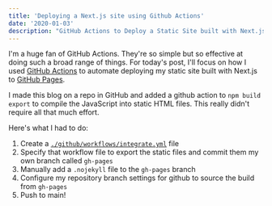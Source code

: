 ```yaml
---
title: 'Deploying a Next.js site using Github Actions'
date: '2020-01-03'
description: "GitHub Actions to Deploy a Static Site built with Next.js"
---
```


I'm a huge fan of GitHub Actions. They're so simple but so effective at doing such a broad range of things. For today's post, I'll focus on how I used <a href="https://github.com/features/actions">GitHub Actions</a> to automate deploying my static site built with Next.js to <a href="https://pages.github.com/">GitHub Pages</a>.

I made this blog on a repo in GitHub and added a github action to `npm build export` to compile the JavaScript into static HTML files. This really didn't require all that much effort.

Here's what I had to do:

1. Create a [`./github/workflows/integrate.yml`](https://github.com/franciscojavierarceo/franciscojavierarceo.github.io/blob/main/.github/workflows/integrate.yml) file
2. Specify that workflow file to export the static files and commit them my own branch called `gh-pages`
3. Manually add a `.nojekyll` file to the `gh-pages` branch
4. Configure my repository branch settings for github to source the build from `gh-pages`
5. Push to main!